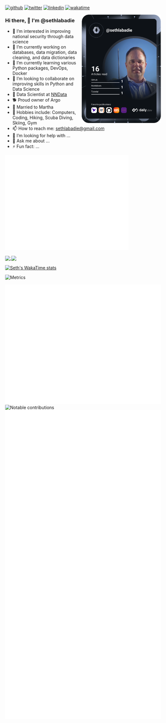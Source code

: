 [![github](https://img.shields.io/github/followers/sethlabadie?logo=github&style=plastic)](https://github.com/sethlabadie?tab=followers)
[![twitter](https://img.shields.io/twitter/follow/sethlabadie?style=plastic&logo=twitter&labelColor=595959&color=595959)](https://twitter.com/sethlabadie)
[![linkedin](https://img.shields.io/static/v1?logo=linkedin&style=flat-square&color=0072b1&label=LinkedIn&message=%E2%98%86)](https://www.linkedin.com/in/sethlabadie)
[![wakatime](https://wakatime.com/badge/user/018d1a7a-3684-4fa0-a2d4-18ba89ddd697.svg)](https://wakatime.com/@018d1a7a-3684-4fa0-a2d4-18ba89ddd697)

<div align="left">
  <a href="https://api.daily.dev/get?r=sethlabadie" target="_blank">
    <img
      width="256"
      align="right"
      src="https://github.com/sethlabadie/sethlabadie/blob/main/devcard.svg"
      alt="Seth Labadie's Dev Card"
    />
  </a>
</div>

### Hi there, 👋 I'm @sethlabadie
[//]: # (🚨 My blog: [Blog Name]parens https://sethlabadie.dev parens)
- 👀 I’m interested in improving national security through data science
- 🔭 I’m currently working on databases, data migration, data cleaning, and data dictionaries
- 🌱 I’m currently learning various Python packages, DevOps, Docker
- 👯 I’m looking to collaborate on improving skills in Python and Data Science
- 🚀 Data Scientist at [NNData](https://www.nndata.com)
- 🐕 Proud owner of Argo
- 💍 Married to Martha
- 🙉 Hobbies include: Computers, Coding, Hiking, Scuba Diving, Skiing, Gym
- 📫 How to reach me: sethlabadie@gmail.com
- 🤔 I’m looking for help with ...
- 💬 Ask me about ...
- ⚡ Fun fact: ...
<!--this is an in-line comment-->
[//]: # (This is a comment.)

[//]: (https://github.com/lowlighter/metrics/blob/master/.github/readme/partials/documentation/setup/action.md)
<p align="left"><img src="/github-metrics.svg" alt="Metrics" width="400"></p>




<a href="https://github.com/anuraghazra/github-readme-stats">
  <img height=200 align="center" src="https://github-readme-stats.vercel.app/api/?username=sethlabadie&show_icons=true&theme=dark" />
</a>
<a href="https://github.com/anuraghazra/convoychat">
  <img height=200 align="center" src="https://github-readme-stats.vercel.app/api/top-langs/?username=sethlabadie&layout=compact&theme=dark&langs_count=8&card_width=320" />
</a>



[//]: (https://github.com/anuraghazra/github-readme-stats)
<!--  <img align="center" src="https://github-readme-stats.vercel.app/api/?username=sethlabadie&show_icons=true&theme=dark" />  -->

[//]: (https://github.com/anuraghazra/github-readme-stats)
<!-- ![Top Langs](https://github-readme-stats.vercel.app/api/top-langs/?username=sethlabadie&show_icons=true&layout=compact&theme=dark)  -->

[//]: (https://github.com/anuraghazra/github-readme-stats)
[![Seth's WakaTime stats](https://github-readme-stats.vercel.app/api/wakatime?username=sethlabadie)](https://wakatime.com/@018d1a7a-3684-4fa0-a2d4-18ba89ddd697)


![Metrics](https://metrics.lecoq.io/?template=classic&base=header%2C%20activity%2C%20community%2C%20repositories%2C%20metadata&base.indepth=false&base.hireable=false&base.skip=false&config.timezone=America%2FNew_York)

![Metrics](https://raw.githubusercontent.com/sethlabadie/sethlabadie/github-metrics/github-metrics.svg)
![Notable contributions](https://raw.githubusercontent.com/sethlabadie/sethlabadie/github-metrics/notable.svg)
![Achievements](https://raw.githubusercontent.com/sethlabadie/sethlabadie/github-metrics/achievements.svg)




<!---
sethlabadie/sethlabadie is a ✨ special ✨ repository because its `README.md` (this file) appears on your GitHub profile.
You can click the Preview link to take a look at your changes.
--->
